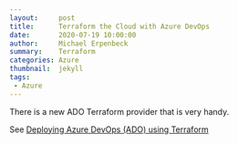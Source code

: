 ```yaml
---
layout:     post
title:      Terraform the Cloud with Azure DevOps
date:       2020-07-19 10:00:00
author:     Michael Erpenbeck
summary:    Terraform
categories: Azure
thumbnail:  jekyll
tags:
 - Azure
---
```


There is a new ADO Terraform provider that is very handy.  

See
[Deploying Azure DevOps (ADO) using Terraform](https://adinermie.com/deploying-azure-devops-ado-using-terraform/)